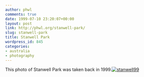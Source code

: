 ```yaml
---
author: phwl
comments: true
date: 1999-07-10 23:20:07+00:00
layout: post
link: http://phwl.org/stanwell-park/
slug: stanwell-park
title: Stanwell Park
wordpress_id: 845
categories:
- australia
- photography
---
```


This photo of Stanwell Park was taken back in 1999.[![stanwell99](http://www.phwl.org/wp-content/uploads/2013/02/stanwell99.jpg)](http://www.phwl.org/wp-content/uploads/2013/02/stanwell99.jpg)
